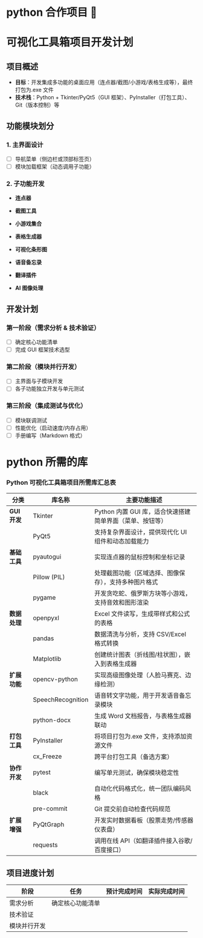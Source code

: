 # python 合作项目 :dart:

# 可视化工具箱项目开发计划

## 项目概述

- **目标**：开发集成多功能的桌面应用（连点器/截图/小游戏/表格生成等），最终打包为.exe 文件
- **技术栈**：Python + Tkinter/PyQt5（GUI 框架）、PyInstaller（打包工具）、Git（版本控制）等

## 功能模块划分

### 1. 主界面设计

- [ ] 导航菜单（侧边栏或顶部标签页）
- [ ] 模块加载框架（动态调用子功能）

### 2. 子功能开发

- **连点器**

- **截图工具**

- **小游戏集合**

- **表格生成器**

- **可视化条形图**

- **语音备忘录**

- **翻译插件**

- **AI 图像处理**

## 开发计划

### 第一阶段（需求分析 & 技术验证）

- [ ] 确定核心功能清单
- [ ] 完成 GUI 框架技术选型

### 第二阶段（模块并行开发）

- [ ] 主界面与子模块开发
- [ ] 各子功能独立开发与单元测试

### 第三阶段（集成测试与优化）

- [ ] 模块联调测试
- [ ] 性能优化（启动速度/内存占用）
- [ ] 手册编写（Markdown 格式）

# python 所需的库

### Python 可视化工具箱项目所需库汇总表

| 分类         | 库名称            | 主要功能描述                                             |
| ------------ | ----------------- | -------------------------------------------------------- |
| **GUI 开发** | Tkinter           | Python 内置 GUI 库，适合快速搭建简单界面（菜单、按钮等） |
|              | PyQt5             | 支持复杂界面设计，提供现代化 UI 组件和动态加载能力       |
| **基础工具** | pyautogui         | 实现连点器的鼠标控制和坐标记录                           |
|              | Pillow (PIL)      | 处理截图功能（区域选择、图像保存），支持多种图片格式     |
|              | pygame            | 开发贪吃蛇、俄罗斯方块等小游戏，支持音效和图形渲染       |
| **数据处理** | openpyxl          | Excel 文件读写，生成带样式和公式的表格                   |
|              | pandas            | 数据清洗与分析，支持 CSV/Excel 格式转换                  |
|              | Matplotlib        | 创建统计图表（折线图/柱状图），嵌入到表格生成器          |
| **扩展功能** | opencv-python     | 实现高级图像处理（人脸马赛克、边缘检测）                 |
|              | SpeechRecognition | 语音转文字功能，用于开发语音备忘录模块                   |
|              | python-docx       | 生成 Word 文档报告，与表格生成器联动                     |
| **打包工具** | PyInstaller       | 将项目打包为.exe 文件，支持添加资源文件                  |
|              | cx_Freeze         | 跨平台打包工具（备选方案）                               |
| **协作开发** | pytest            | 编写单元测试，确保模块稳定性                             |
|              | black             | 自动化代码格式化，统一团队编码风格                       |
|              | pre-commit        | Git 提交前自动检查代码规范                               |
| **扩展增强** | PyQtGraph         | 开发实时数据看板（股票走势/传感器仪表盘）                |
|              | requests          | 调用在线 API（如翻译插件接入谷歌/百度接口）              |

## 项目进度计划

| 阶段         | 任务             | 预计完成时间 | 实际完成时间 |
| ------------ | ---------------- | ------------ | ------------ |
| 需求分析     | 确定核心功能清单 |              |              |
| 技术验证     |                  |              |              |
| 模块并行开发 |                  |              |              |
